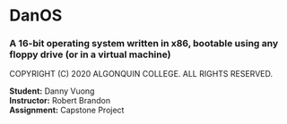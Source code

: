 # DanOS
### A 16-bit operating system written in x86, bootable using any floppy drive (or in a virtual machine)

COPYRIGHT (C) 2020 ALGONQUIN COLLEGE. ALL RIGHTS RESERVED.

**Student:** Danny Vuong  
**Instructor:** Robert Brandon  
**Assignment:** Capstone Project
